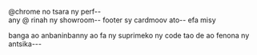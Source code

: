 @chrome no tsara ny perf--   
any @ rinah ny showroom-- 
footer sy cardmoov ato--
efa misy <section> banga ao anbaninbanny ao fa ny suprimeko ny code tao de ao fenona ny antsika---

